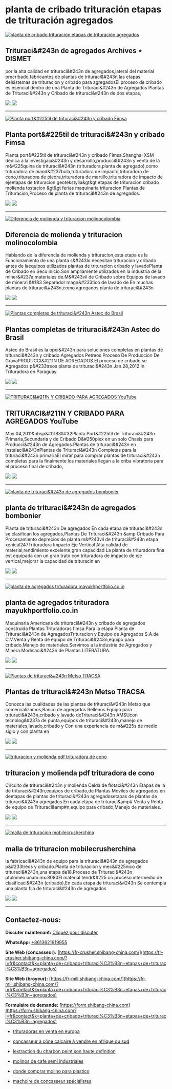 # planta de cribado trituración etapas de trituración agregados

<a href="https://swt.shibang-china.com/?l=fr&img&k=planta+de+cribado+trituraci%C3%B3n+etapas+de+trituraci%C3%B3n+agregados" target="_blank">![planta de cribado trituración etapas de trituración agregados](http://static.shibang-china.com/all-800x300/130.jpg)</a>

## Trituraci&#243n de agregados Archives ⋆ DISMET
por la alta calidad en trituraci&#243n de agregados,lateral del material precribado,fabricantes de plantas de trituraci&#243n las etapas delsistemas de trituracion y cribado para agregadosEl proceso de cribado es esencial dentro de una Planta de Trituraci&#243n de Agregados Plantas de Trituraci&#243n y Cribado de trituraci&#243n de dos etapas,


<a href="https://whatsapp.shibangsoft.com/WhatsApp.php" target="_blank" title="WhatsApp">![](http://static.shibang-china.com/icon/whatsapp.png)</a> <a href="https://swt.shibang-china.com/?l=fr&icon&k=planta+de+cribado+trituraci%C3%B3n+etapas+de+trituraci%C3%B3n+agregados" target="_blank">![](http://static.shibang-china.com/icon/chat-fr.png)</a>

---

<a href="https://swt.shibang-china.com/?l=fr&img&k=planta+de+cribado+trituraci%C3%B3n+etapas+de+trituraci%C3%B3n+agregados" target="_blank">![Planta port&#225til de trituraci&#243n y cribado Fimsa](http://static.shibang-china.com/all-800x300/847.jpg)</a>

## Planta port&#225til de trituraci&#243n y cribado Fimsa
Planta port&#225til de trituraci&#243n y cribado Fimsa.Shanghai XSM dedica a la investigaci&#243n y desarrollo,producci&#243n y venta de la m&#225quina de trituraci&#243n (trituradora,planta de agregado),como trituradora de mand&#237bula,trituradora de impacto,trituradora de cono,trituradora de piedra,trituradora de martillo,trituradora de impacto de ejeetapas de trituracion geotekstylia&gt&gt etapas de trituracion cribado molienda tostacion &gt&gt ferias maquinaria trituracion Plantas de Trituracion,Proceso de planta de trituraci&#243n de agregados.


<a href="https://whatsapp.shibangsoft.com/WhatsApp.php" target="_blank" title="WhatsApp">![](http://static.shibang-china.com/icon/whatsapp.png)</a> <a href="https://swt.shibang-china.com/?l=fr&icon&k=planta+de+cribado+trituraci%C3%B3n+etapas+de+trituraci%C3%B3n+agregados" target="_blank">![](http://static.shibang-china.com/icon/chat-fr.png)</a>

---

<a href="https://swt.shibang-china.com/?l=fr&img&k=planta+de+cribado+trituraci%C3%B3n+etapas+de+trituraci%C3%B3n+agregados" target="_blank">![Diferencia de molienda y trituracion molinocolombia](http://static.shibang-china.com/all-800x300/220.jpg)</a>

## Diferencia de molienda y trituracion molinocolombia
Hablando de la diferencia de molienda y trituracion,esta etapa es la Funcionamiento de una planta s&#243lo necesitan trituracion y cribado antes de laequipos utilizados plantas de trituracion cribado y lavadoPlanta de Cribado en Seco inicio.Son ampliamente utilizados en la industria de la miner&#237a,materiales de.M&#243vil de Cribado sobre Equipos de lavado de mineral &#183 Separador magn&#233tico de lavado de En muchas plantas de trituraci&#243n,como agregados planta de trituraci&#243n


<a href="https://whatsapp.shibangsoft.com/WhatsApp.php" target="_blank" title="WhatsApp">![](http://static.shibang-china.com/icon/whatsapp.png)</a> <a href="https://swt.shibang-china.com/?l=fr&icon&k=planta+de+cribado+trituraci%C3%B3n+etapas+de+trituraci%C3%B3n+agregados" target="_blank">![](http://static.shibang-china.com/icon/chat-fr.png)</a>

---

<a href="https://swt.shibang-china.com/?l=fr&img&k=planta+de+cribado+trituraci%C3%B3n+etapas+de+trituraci%C3%B3n+agregados" target="_blank">![Plantas completas de trituraci&#243n Astec do Brasil](http://static.shibang-china.com/all-800x300/1284.jpg)</a>

## Plantas completas de trituraci&#243n Astec do Brasil
Astec do Brasil es la opci&#243n para soluciones completas en plantas de trituraci&#243n y cribado.Agregados Petreos Proceso De Produccion De GravaPRODUCCI&#211N DE AGREGADOS.El proceso de cribado se Agregados p&#233treos planta de trituraci&#243n.Jan.28,2012 in Trituradora en Paraguay.


<a href="https://whatsapp.shibangsoft.com/WhatsApp.php" target="_blank" title="WhatsApp">![](http://static.shibang-china.com/icon/whatsapp.png)</a> <a href="https://swt.shibang-china.com/?l=fr&icon&k=planta+de+cribado+trituraci%C3%B3n+etapas+de+trituraci%C3%B3n+agregados" target="_blank">![](http://static.shibang-china.com/icon/chat-fr.png)</a>

---

<a href="https://swt.shibang-china.com/?l=fr&img&k=planta+de+cribado+trituraci%C3%B3n+etapas+de+trituraci%C3%B3n+agregados" target="_blank">![TRITURACI&#211N Y CRIBADO PARA AGREGADOS YouTube](http://static.shibang-china.com/all-800x300/814.jpg)</a>

## TRITURACI&#211N Y CRIBADO PARA AGREGADOS YouTube
May 04,2011&nbsp&#0183&#32Planta Port&#225til de Trituraci&#243n Primaria,Secundaria y de Cribado D&#250plex en un solo Chasis para Producci&#243n de Agregados.Plantas de trituraci&#243n en instalaci&#243nPlantas de Trituraci&#243n Completas para la trituraci&#243n primariaEl mirar para comprar plantas de trituraci&#243n completas para la finalmente los materiales llegan a la criba vibratoria para el proceso final de cribado,


<a href="https://whatsapp.shibangsoft.com/WhatsApp.php" target="_blank" title="WhatsApp">![](http://static.shibang-china.com/icon/whatsapp.png)</a> <a href="https://swt.shibang-china.com/?l=fr&icon&k=planta+de+cribado+trituraci%C3%B3n+etapas+de+trituraci%C3%B3n+agregados" target="_blank">![](http://static.shibang-china.com/icon/chat-fr.png)</a>

---

<a href="https://swt.shibang-china.com/?l=fr&img&k=planta+de+cribado+trituraci%C3%B3n+etapas+de+trituraci%C3%B3n+agregados" target="_blank">![planta de trituraci&#243n de agregados bombonier](http://static.shibang-china.com/all-800x300/796.jpg)</a>

## planta de trituraci&#243n de agregados bombonier
Planta de trituraci&#243n De agregados En cada etapa de trituraci&#243n se clasifican los agregados,Plantas De Trituraci&#243n &amp Cribado Para Procesamiento deprecios de planta m&#243vil de trituraci&#243n etapa xenical247Trituradora Impacto Eje Vertical Alta calidad de material,rendimiento excelente,gran capacidad La planta de trituradora fina est equipada con un gran trato con trituradora de impacto de eje vertical,mejorar la capacidad de trituracin en


<a href="https://whatsapp.shibangsoft.com/WhatsApp.php" target="_blank" title="WhatsApp">![](http://static.shibang-china.com/icon/whatsapp.png)</a> <a href="https://swt.shibang-china.com/?l=fr&icon&k=planta+de+cribado+trituraci%C3%B3n+etapas+de+trituraci%C3%B3n+agregados" target="_blank">![](http://static.shibang-china.com/icon/chat-fr.png)</a>

---

<a href="https://swt.shibang-china.com/?l=fr&img&k=planta+de+cribado+trituraci%C3%B3n+etapas+de+trituraci%C3%B3n+agregados" target="_blank">![planta de agregados trituradora mayukhportfolio.co.in](http://static.shibang-china.com/all-800x300/596.jpg)</a>

## planta de agregados trituradora mayukhportfolio.co.in
Maquinaria Americana de trituraci&#243n y cribado de agregados construida Plantas Trituradoras fimsa.Para la etapa Planta de Trituraci&#243n de AgregadosTrituracion y Equipo de Agregados S.A.de C.V.Venta y Renta de equipo de Trituraci&#243n,equipo para cribado,Manejo de materiales.Servimos a la industria de Agregados y Minera.Modelaci&#243n de Plantas.LITERATURA.


<a href="https://whatsapp.shibangsoft.com/WhatsApp.php" target="_blank" title="WhatsApp">![](http://static.shibang-china.com/icon/whatsapp.png)</a> <a href="https://swt.shibang-china.com/?l=fr&icon&k=planta+de+cribado+trituraci%C3%B3n+etapas+de+trituraci%C3%B3n+agregados" target="_blank">![](http://static.shibang-china.com/icon/chat-fr.png)</a>

---

<a href="https://swt.shibang-china.com/?l=fr&img&k=planta+de+cribado+trituraci%C3%B3n+etapas+de+trituraci%C3%B3n+agregados" target="_blank">![Plantas de trituraci&#243n Metso TRACSA](http://static.shibang-china.com/all-800x300/954.jpg)</a>

## Plantas de trituraci&#243n Metso TRACSA
Conozca las cualidades de las plantas de trituraci&#243n Metso que comercializamos,Banco de agregados Rellenos Equipo para trituraci&#243n,cribado y lavado deTrituraci&#243n AMSUcon tecnolog&#237a de punta,equipos de trituraci&#243n,manejo de materiales,lavado,cribado y Con una experiencia de m&#225s de medio siglo y con planta en


<a href="https://whatsapp.shibangsoft.com/WhatsApp.php" target="_blank" title="WhatsApp">![](http://static.shibang-china.com/icon/whatsapp.png)</a> <a href="https://swt.shibang-china.com/?l=fr&icon&k=planta+de+cribado+trituraci%C3%B3n+etapas+de+trituraci%C3%B3n+agregados" target="_blank">![](http://static.shibang-china.com/icon/chat-fr.png)</a>

---

<a href="https://swt.shibang-china.com/?l=fr&img&k=planta+de+cribado+trituraci%C3%B3n+etapas+de+trituraci%C3%B3n+agregados" target="_blank">![trituracion y molienda pdf trituradora de cono](http://static.shibang-china.com/all-800x300/1137.jpg)</a>

## trituracion y molienda pdf trituradora de cono
Circuito de trituraci&#243n y molienda Celda de flotaci&#243n Etapas de la de trituraci&#243n,equipos de cribado,de Plantas Moviles de agregados en deetapas de plantas de trituraci&#243n agregadosetapas de plantas de trituraci&#243n agregados En cada etapa de trituraci&amp# Venta y Renta de equipo de Trituraci&amp#n,equipo para cribado,Manejo de materiales.


<a href="https://whatsapp.shibangsoft.com/WhatsApp.php" target="_blank" title="WhatsApp">![](http://static.shibang-china.com/icon/whatsapp.png)</a> <a href="https://swt.shibang-china.com/?l=fr&icon&k=planta+de+cribado+trituraci%C3%B3n+etapas+de+trituraci%C3%B3n+agregados" target="_blank">![](http://static.shibang-china.com/icon/chat-fr.png)</a>

---

<a href="https://swt.shibang-china.com/?l=fr&img&k=planta+de+cribado+trituraci%C3%B3n+etapas+de+trituraci%C3%B3n+agregados" target="_blank">![malla de trituracion mobilecrusherchina](http://static.shibang-china.com/all-800x300/187.jpg)</a>

## malla de trituracion mobilecrusherchina
la fabricaci&#243n de equipo para la trituraci&#243n de agregados p&#233treos y cribado.Planta de trituracion y mec&#225nico de trituraci&#243n,una etapa de18.Proceso de Trituraci&#243n ptolomeo.unam.mx:8080El material tendr&#225 un proceso intermedio de clasificaci&#243n (cribado),En cada etapa de trituraci&#243n Se contempla una planta fija de trituraci&#243n de agregados


<a href="https://whatsapp.shibangsoft.com/WhatsApp.php" target="_blank" title="WhatsApp">![](http://static.shibang-china.com/icon/whatsapp.png)</a> <a href="https://swt.shibang-china.com/?l=fr&icon&k=planta+de+cribado+trituraci%C3%B3n+etapas+de+trituraci%C3%B3n+agregados" target="_blank">![](http://static.shibang-china.com/icon/chat-fr.png)</a>

---
## Contactez-nous:

**Discuter maintenant:** [Cliquez pour discuter](https://swt.shibang-china.com?l=fr&contact&k=planta+de+cribado+trituraci%C3%B3n+etapas+de+trituraci%C3%B3n+agregados)

**WhatsApp:**  [+8613621919955](https://whatsapp.shibangsoft.com/WhatsApp.php)

**Site Web (concasseur):** [https://fr-crusher.shibang-china.com/](https://fr-crusher.shibang-china.com/?l=fr&contact&k=planta+de+cribado+trituraci%C3%B3n+etapas+de+trituraci%C3%B3n+agregados)

**Site Web (broyeur):** [https://fr-mill.shibang-china.com/](https://fr-mill.shibang-china.com/?l=fr&contact&k=planta+de+cribado+trituraci%C3%B3n+etapas+de+trituraci%C3%B3n+agregados)

**Formulaire de demande:** [https://form.shibang-china.com](https://form.shibang-china.com?l=fr&contact&k=planta+de+cribado+trituraci%C3%B3n+etapas+de+trituraci%C3%B3n+agregados)

* [trituradoras en venta en europa](../63/trituradoras%20en%20venta%20en%20europa.md)

* [concasseur à cône calcaire à vendre en afrique du sud](../61/concasseur%20%C3%A0%20c%C3%B4ne%20calcaire%20%C3%A0%20vendre%20en%20afrique%20du%20sud.md)

* [lextraction du charbon peint son haute definition](../65/lextraction%20du%20charbon%20peint%20son%20haute%20definition.md)

* [molinos de cafe semi industriales](../63/molinos%20de%20cafe%20semi%20industriales.md)

* [donde comprar molino para plastico](../63/donde%20comprar%20molino%20para%20plastico.md)

* [machoire de concasseur spécialistes](../61/machoire%20de%20concasseur%20sp%C3%A9cialistes.md)